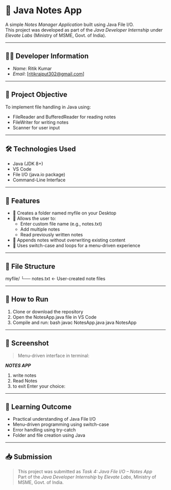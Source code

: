 # 📘 Java Notes App

A simple *Notes Manager Application* built using Java File I/O.  
This project was developed as part of the *Java Developer Internship* under *Elevate Labs* (Ministry of MSME, Govt. of India).

---

## 👨‍💻 Developer Information

- *Name*: Ritik Kumar  
- *Email*: [ritikrajput302@gmail.com]

---

## 📌 Project Objective

To implement file handling in Java using:
- FileReader and BufferedReader for reading notes
- FileWriter for writing notes  
- Scanner for user input

---

## 🛠️ Technologies Used

- Java (JDK 8+)
- VS Code
- File I/O (java.io package)
- Command-Line Interface

---

## 🧠 Features

- 📁 Creates a folder named myfile on your Desktop
- 📝 Allows the user to:
  - Enter custom file name (e.g., notes.txt)
  - Add multiple notes
  - Read previously written notes
- 🧾 Appends notes without overwriting existing content
- 📜 Uses switch-case and loops for a menu-driven experience

---

## 📂 File Structure


myfile/
└── notes.txt        ← User-created note files


---

## 🧪 How to Run

1. Clone or download the repository
2. Open the NotesApp.java file in VS Code
3. Compile and run:
   bash
   javac NotesApp.java
   java NotesApp
   

---

## 📸 Screenshot

> Menu-driven interface in terminal:

*****NOTES APP*****
1. write notes
2. Read Notes
3. to exit
Enter your choice:


---

## 📝 Learning Outcome

- Practical understanding of Java File I/O
- Menu-driven programming using switch-case
- Error handling using try-catch
- Folder and file creation using Java

---

## 📥 Submission

> This project was submitted as *Task 4: Java File I/O – Notes App*  
> Part of the *Java Developer Internship* by *Elevate Labs*, Ministry of MSME, Govt. of India.
